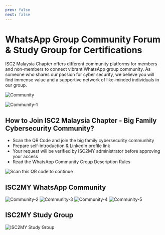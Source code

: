 ```yaml
---
prev: false
next: false
---
```


# WhatsApp Group Community Forum & Study Group for Certifications
ISC2 Malaysia Chapter offers different community platforms for members and non-members to connect vibrant WhatsApp group community. As someone who shares our passion for cyber security, we believe you will find immense value and a supportive network of like-minded individuals in our group.

![Community](/community-bg.jpg)

![Community-1](/community-1.jpg)
## How to Join ISC2 Malaysia Chapter - Big Family Cybersecurity Community?
- Scan the QR Code and join the big family cybersecurity communhity
- Prepare self-introduction & LinkedIn profile link
- Your request will be verified by ISC2MY administrator before approving your access
- Read the WhatsApp Community Group Description Rules

<img src="/qr-code.svg" style="max-height: 300px; margin: auto" alt="Scan this QR code to continue">

## ISC2MY WhatsApp Community
![Community-2](/community-2.png)
![Community-3](/community-3.png)
![Community-4](/community-4.png)
![Community-5](/community-5.png)

## ISC2MY Study Group
![ISC2MY Study Group](/community-6.png)
